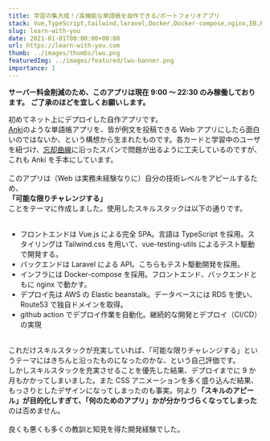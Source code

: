 ```yaml
---
title: 学習の集大成！/高機能な単語帳を自作できる/ポートフォリオアプリ
stack: Vue,TypeScript,tailwind,laravel,Docker,Docker-compose,nginx,EB,RDS,Route53,github action
slug: learn-with-you
date: 2021-01-01T00:00:00+00:00
url: https://learn-with-you.com
thumb: ../images/thumbs/lwu.png
featuredImg: ../images/featured/lwu-banner.png
importance: 1
---
```


**サーバー料金削減のため、このアプリは現在 9:00 ～ 22:30 のみ稼働しております。**
**ご了承のほどを宜しくお願いします。**

初めてネット上にデプロイした自作アプリです。<br>
[Anki](https://apps.ankiweb.net/)のような単語帳アプリを、皆が例文を投稿できる Web アプリにしたら面白いのではないか、という構想から生まれたものです。各カードと学習中のユーザを紐づけ、[忘却曲線](https://ja.wikipedia.org/wiki/%E5%BF%98%E5%8D%B4%E6%9B%B2%E7%B7%9A)に沿ったスパンで問題が出るように工夫しているのですが、これも Anki を手本にしています。<br><br>
このアプリは（Web は実務未経験なりに）自分の技術レベルをアピールするため、<br>
**「可能な限りチャレンジする」**<br>
ことをテーマに作成しました。使用したスキルスタックは以下の通りです。<br><br>

- フロントエンドは Vue.js による完全 SPA。言語は TypeScript を採用。スタイリングは Tailwind.css を用いて、vue-testing-utils によるテスト駆動で開発する。
- バックエンドは Laravel による API。こちらもテスト駆動開発を採用。
- インフラには Docker-compose を採用。フロントエンド、バックエンドともに nginx で動かす。
- デプロイ先は AWS の Elastic beanstalk。データベースには RDS を使い、Route53 で独自ドメインを取得。
- github action でデプロイ作業を自動化。継続的な開発とデプロイ（CI/CD）の実現

<br>これだけスキルスタックが充実していれば、「可能な限りチャレンジする」というテーマにはきちんと沿ったものになったのかな、という自己評価です。<br>
しかしスキルスタックを充実させることを優先した結果、デプロイまでに 9 か月もかかってしまいました。また CSS アニメーションを多く盛り込んだ結果、もっさりとしたデザインになってしまったのも事実。何より<b>「スキルのアピール」が目的化しすぎて、「何のためのアプリ」かが分かりづらくなってしまった</b>のは否めません。<br><br>
良くも悪くも多くの教訓と知見を得た開発経験でした。
